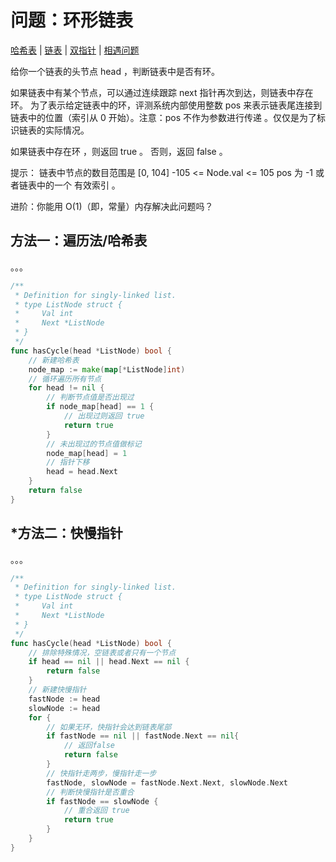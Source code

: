 # 问题：环形链表

[哈希表](/classify/algorithm/基础数据结构-哈希表) | [链表](/classify/algorithm/基础数据结构-链表) | [双指针](/classify/algorithm/技巧-双指针) | [相遇问题](/classify/algorithm/数学-相遇问题)

给你一个链表的头节点 head ，判断链表中是否有环。

如果链表中有某个节点，可以通过连续跟踪 next 指针再次到达，则链表中存在环。 为了表示给定链表中的环，评测系统内部使用整数 pos 来表示链表尾连接到链表中的位置（索引从 0 开始）。注意：pos 不作为参数进行传递 。仅仅是为了标识链表的实际情况。

如果链表中存在环 ，则返回 true 。 否则，返回 false 。

提示：
链表中节点的数目范围是 [0, 104]
-105 <= Node.val <= 105
pos 为 -1 或者链表中的一个 有效索引 。

进阶：你能用 O(1)（即，常量）内存解决此问题吗？

## 方法一：遍历法/哈希表

。。。

```go
/**
 * Definition for singly-linked list.
 * type ListNode struct {
 *     Val int
 *     Next *ListNode
 * }
 */
func hasCycle(head *ListNode) bool {
    // 新建哈希表
    node_map := make(map[*ListNode]int)
    // 循环遍历所有节点
    for head != nil {
        // 判断节点值是否出现过
        if node_map[head] == 1 {
            // 出现过则返回 true
            return true
        }
        // 未出现过的节点值做标记
        node_map[head] = 1
        // 指针下移
        head = head.Next
    }
    return false
}
```

## *方法二：快慢指针 

。。。

```go
/**
 * Definition for singly-linked list.
 * type ListNode struct {
 *     Val int
 *     Next *ListNode
 * }
 */
func hasCycle(head *ListNode) bool {
    // 排除特殊情况，空链表或者只有一个节点
    if head == nil || head.Next == nil {
        return false
    }
    // 新建快慢指针
    fastNode := head
    slowNode := head
    for {
        // 如果无环，快指针会达到链表尾部
        if fastNode == nil || fastNode.Next == nil{
            // 返回false
            return false
        }
		// 快指针走两步，慢指针走一步
        fastNode, slowNode = fastNode.Next.Next, slowNode.Next
        // 判断快慢指针是否重合
        if fastNode == slowNode {
            // 重合返回 true
            return true
        }
    }
} 
```

